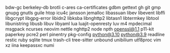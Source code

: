 bdw-gc
berkeley-db
brotli
c-ares
ca-certificates
gdbm
gettext
gh
git
gmp
gnupg
gnutls
guile
htop
icu4c
jansson
jemalloc
libassuan
libev
libevent
libffi
libgcrypt
libgpg-error
libidn2
libksba
libnghttp2
libtasn1
libtermkey
libtool
libunistring
libusb
libuv
libyaml
lua
luajit-openresty
luv
m4
mpdecimal
msgpack
ncurses
neovim
nettle
nghttp2
node
npth
openssl@1.1
p11-kit
paperkey
pcre2
perl
pinentry
pkg-config
python@3.10
python@3.9
readline
restic
ruby
sqlite
tmux
trash-cli
tree-sitter
unbound
unibilium
utf8proc
vim
xz
iina
keepassxc
numi
